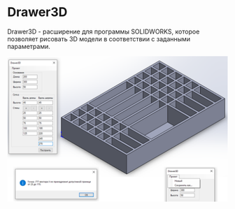 # Drawer3D
Drawer3D - расширение для программы SOLIDWORKS, которое позволяет рисовать 3D модели в соответствии с заданными параметрами.

![1](https://raw.githubusercontent.com/Nachyn/ORSAPR-TUSUR/master/Images/2_0_0.png)
